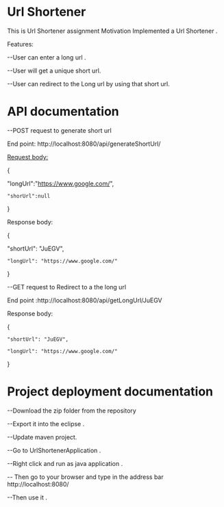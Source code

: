 # Url Shortener
This is Url Shortener assignment Motivation Implemented a Url Shortener .

Features:

--User can enter a long url .

--User will get a unique short url.

--User can redirect to the Long url by using that short url.

# API documentation

--POST request to generate short url

End point: http://localhost:8080/api/generateShortUrl/

<u> Request body: </u>

{
  
  "longUrl":"https://www.google.com/",
    
    "shorUrl":null
}

Response body:

{
   
   "shortUrl": "JuEGV",
    
    "longUrl": "https://www.google.com/"
}

--GET request to  Redirect to a the long url

End point :http://localhost:8080/api/getLongUrl/JuEGV

Response body:

{

    "shortUrl": "JuEGV",
    
    "longUrl": "https://www.google.com/"
}


# Project deployment documentation

--Download the zip folder from the repository

--Export it into the eclipse .

--Update maven project.

--Go to UrlShortenerApplication .

--Right click and run as java application .

-- Then go to your browser and type in the address bar http://localhost:8080/

--Then use it .

